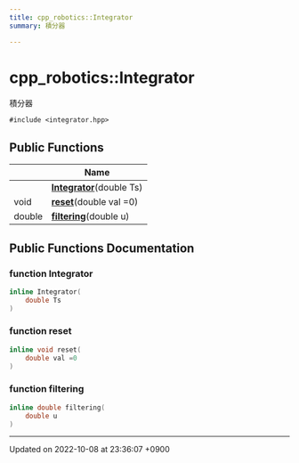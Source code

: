 ```yaml
---
title: cpp_robotics::Integrator
summary: 積分器 

---
```


# cpp_robotics::Integrator



積分器 


`#include <integrator.hpp>`

## Public Functions

|                | Name           |
| -------------- | -------------- |
| | **[Integrator](/cpp_robotics/doxybook/Classes/classcpp__robotics_1_1Integrator/#function-integrator)**(double Ts) |
| void | **[reset](/cpp_robotics/doxybook/Classes/classcpp__robotics_1_1Integrator/#function-reset)**(double val =0) |
| double | **[filtering](/cpp_robotics/doxybook/Classes/classcpp__robotics_1_1Integrator/#function-filtering)**(double u) |

## Public Functions Documentation

### function Integrator

```cpp
inline Integrator(
    double Ts
)
```


### function reset

```cpp
inline void reset(
    double val =0
)
```


### function filtering

```cpp
inline double filtering(
    double u
)
```


-------------------------------

Updated on 2022-10-08 at 23:36:07 +0900